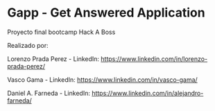 # Gapp - Get Answered Application
Proyecto final bootcamp Hack A Boss


Realizado por: 

Lorenzo Prada Perez - LinkedIn: https://www.linkedin.com/in/lorenzo-prada-perez/

Vasco Gama - LinkedIn: https://www.linkedin.com/in/vasco-gama/

Daniel A. Farneda - LinkedIn: https://www.linkedin.com/in/alejandro-farneda/


